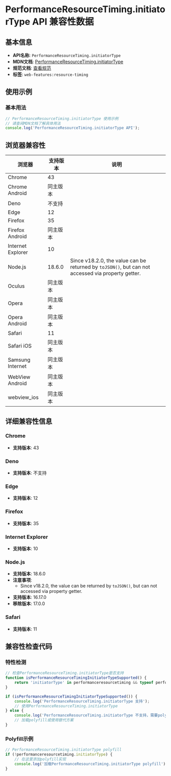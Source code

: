 # PerformanceResourceTiming.initiatorType API 兼容性数据

## 基本信息

- **API名称**: `PerformanceResourceTiming.initiatorType`
- **MDN文档**: [PerformanceResourceTiming.initiatorType](https://developer.mozilla.org/docs/Web/API/PerformanceResourceTiming/initiatorType)
- **规范文档**: [查看规范](https://w3c.github.io/resource-timing/#dom-performanceresourcetiming-initiatortype)
- **标签**: `web-features:resource-timing`

## 使用示例

### 基本用法

```javascript
// PerformanceResourceTiming.initiatorType 使用示例
// 请查阅MDN文档了解具体用法
console.log('PerformanceResourceTiming.initiatorType API');
```

## 浏览器兼容性

| 浏览器 | 支持版本 | 说明 |
|--------|----------|------|
| Chrome | 43 |  |
| Chrome Android | 同主版本 |  |
| Deno | 不支持 |  |
| Edge | 12 |  |
| Firefox | 35 |  |
| Firefox Android | 同主版本 |  |
| Internet Explorer | 10 |  |
| Node.js | 18.6.0 | Since v18.2.0, the value can be returned by `toJSON()`, but can not accessed via property getter. |
| Oculus | 同主版本 |  |
| Opera | 同主版本 |  |
| Opera Android | 同主版本 |  |
| Safari | 11 |  |
| Safari iOS | 同主版本 |  |
| Samsung Internet | 同主版本 |  |
| WebView Android | 同主版本 |  |
| webview_ios | 同主版本 |  |

## 详细兼容性信息

### Chrome

- **支持版本**: 43

### Deno

- **支持版本**: 不支持

### Edge

- **支持版本**: 12

### Firefox

- **支持版本**: 35

### Internet Explorer

- **支持版本**: 10

### Node.js

- **支持版本**: 18.6.0
- **注意事项**:
  - Since v18.2.0, the value can be returned by `toJSON()`, but can not accessed via property getter.
- **支持版本**: 16.17.0
- **移除版本**: 17.0.0

### Safari

- **支持版本**: 11

## 兼容性检查代码

### 特性检测

```javascript
// 检查PerformanceResourceTiming.initiatorType是否支持
function isPerformanceResourceTimingInitiatorTypeSupported() {
    return 'initiatorType' in performanceresourcetiming && typeof performanceresourcetiming.initiatorType === 'function';
}

if (isPerformanceResourceTimingInitiatorTypeSupported()) {
    console.log('PerformanceResourceTiming.initiatorType 支持');
    // 使用PerformanceResourceTiming.initiatorType
} else {
    console.log('PerformanceResourceTiming.initiatorType 不支持，需要polyfill');
    // 加载polyfill或使用替代方案
}
```

### Polyfill示例

```javascript
// PerformanceResourceTiming.initiatorType polyfill
if (!performanceresourcetiming.initiatorType) {
    // 在这里添加polyfill实现
    console.log('加载PerformanceResourceTiming.initiatorType polyfill');
}
```


